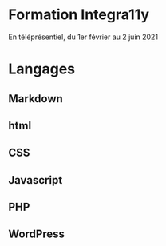 # Formation Integra11y
En téléprésentiel, du 1er février au 2 juin 2021
# Langages
## Markdown
## html
## CSS
## Javascript
## PHP
## WordPress
